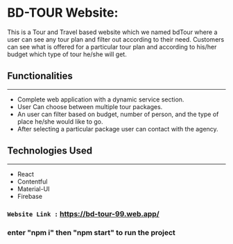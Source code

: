 # BD-TOUR Website: 
This is a Tour and Travel based website which we named bdTour where a user can see any tour plan and filter out according to their need. Customers can see what is offered for a particular tour plan and according to his/her budget which type of tour he/she will get.

## Functionalities
------------
- Complete web application with a dynamic service section.
- User Can choose between multiple tour packages.
- An user can filter based on budget, number of person, and the type of place he/she would like to go. 
- After selecting a particular package user can contact with the agency.
  
## Technologies Used
------------
- React 
- Contentful
- Material-UI
- Firebase

###  `Website Link :` https://bd-tour-99.web.app/

### enter "npm i" then "npm start" to run the project
